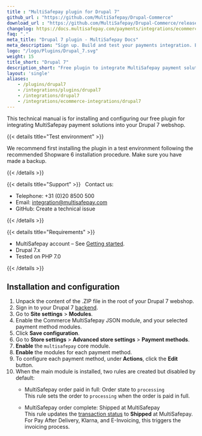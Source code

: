 ```yaml
---
title : "MultiSafepay plugin for Drupal 7"
github_url : "https://github.com/MultiSafepay/Drupal-Commerce"
download_url : "https://github.com/MultiSafepay/Drupal-Commerce/releases/download/2.2.0/Plugin_Drupal_2.2.0.zip"
changelog: https://docs.multisafepay.com/payments/integrations/ecommerce-platforms/drupal7/changelog/
faq: "."
meta_title: "Drupal 7 plugin - MultiSafepay Docs"
meta_description: "Sign up. Build and test your payments integration. Explore our products and services. Use our API Reference, SDKs, and wrappers. Get support."
logo: "/logo/Plugins/Drupal_7.svg"
weight: 15
title_short: "Drupal 7"
description_short: "Free plugin to integrate MultiSafepay payment solutions into your Drupal 7 webshop"
layout: 'single'
aliases: 
    - /plugins/drupal7
    - /integrations/plugins/drupal7
    - /integrations/drupal7
    - /integrations/ecommerce-integrations/drupal7
---
```


This technical manual is for installing and configuring our free plugin for integrating MultiSafepay payment solutions into your Drupal 7 webshop.

{{< details title="Test environment" >}}
&nbsp;  

We recommend first installing the plugin in a test environment following the recommended Shopware 6 installation procedure. Make sure you have made a backup.

{{< /details >}}

{{< details title="Support" >}}
&nbsp; 
Contact us:

- Telephone: +31 (0)20 8500 500
- Email: <integration@multisafepay.com>
- GitHub: Create a technical issue

{{< /details >}}

{{< details title="Requirements" >}}
&nbsp; 
- MultiSafepay account – See [Getting started](/getting-started/).
- Drupal 7.x
- Tested on PHP 7.0

{{< /details >}}

## Installation and configuration
1. Unpack the content of the .ZIP file in the root of your Drupal 7 webshop.
2. Sign in to your Drupal 7 [backend](/getting-started/glossary/#backend).
3. Go to **Site settings** > **Modules**. 
4. Enable the Commerce MultiSafepay JSON module, and your selected payment method modules. 
5. Click **Save configuration**.
6. Go to **Store settings** > **Advanced store settings** > **Payment methods**.
7. **Enable** the `multisafepay` core module.
8. **Enable** the modules for each payment method.
9. To configure each payment method, under **Actions**, click the **Edit** button.
10. When the main module is installed, two rules are created but disabled by default:  
    * MultiSafepay order paid in full: Order state to `processing`  
This rule sets the order to `processing` when the order is paid in full.  

    * MultiSafepay order complete: Shipped at MultiSafepay  
This rule updates the [transaction status](/payments/multisafepay-statuses/) to **Shipped** at MultiSafepay. For Pay After Delivery, Klarna, and E-Invoicing, this triggers the invoicing process.

